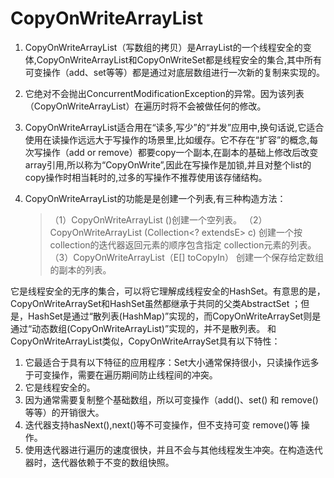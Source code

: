 # CopyOnWriteArrayList

1. CopyOnWriteArrayList（写数组的拷贝）是ArrayList的一个线程安全的变体,CopyOnWriteArrayList和CopyOnWriteSet都是线程安全的集合,其中所有可变操作（add、set等等）都是通过对底层数组进行一次新的复制来实现的。

2. 它绝对不会抛出ConcurrentModificationException的异常。因为该列表（CopyOnWriteArrayList）在遍历时将不会被做任何的修改。

3. CopyOnWriteArrayList适合用在“读多,写少”的“并发”应用中,换句话说,它适合使用在读操作远远大于写操作的场景里,比如缓存。它不存在“扩容”的概念,每次写操作（add or remove）都要copy一个副本,在副本的基础上修改后改变array引用,所以称为“CopyOnWrite”,因此在写操作是加锁,并且对整个list的copy操作时相当耗时的,过多的写操作不推荐使用该存储结构。

4. CopyOnWriteArrayList的功能是是创建一个列表,有三种构造方法：
   >（1）CopyOnWriteArrayList ()创建一个空列表。
   >（2）CopyOnWriteArrayList (Collection<? extendsE> c) 创建一个按 collection的迭代器返回元素的顺序包含指定 collection元素的列表。
   >（3）CopyOnWriteArrayList（E[] toCopyIn） 创建一个保存给定数组的副本的列表。


它是线程安全的无序的集合，可以将它理解成线程安全的HashSet。有意思的是，CopyOnWriteArraySet和HashSet虽然都继承于共同的父类AbstractSet
；但是，HashSet是通过“散列表(HashMap)”实现的，而CopyOnWriteArraySet则是通过“动态数组(CopyOnWriteArrayList)”实现的，并不是散列表。
和CopyOnWriteArrayList类似，CopyOnWriteArraySet具有以下特性： 
1. 它最适合于具有以下特征的应用程序：Set大小通常保持很小，只读操作远多于可变操作，需要在遍历期间防止线程间的冲突。 
2. 它是线程安全的。 
3. 因为通常需要复制整个基础数组，所以可变操作（add()、set() 和 remove() 等等）的开销很大。 
4. 迭代器支持hasNext(),next()等不可变操作，但不支持可变 remove()等 操作。 
5. 使用迭代器进行遍历的速度很快，并且不会与其他线程发生冲突。在构造迭代器时，迭代器依赖于不变的数组快照。

